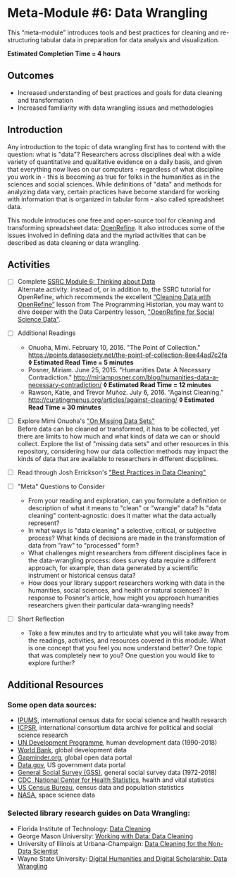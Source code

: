 # Meta-Module #6: Data Wrangling

This “meta-module” introduces tools and best practices for cleaning and re-structuring tabular data in preparation for data analysis and visualization. 

**Estimated Completion Time = 4 hours**

## Outcomes

* Increased understanding of best practices and goals for data cleaning and transformation
* Increased familiarity with data wrangling issues and methodologies

## Introduction

Any introduction to the topic of data wrangling first has to contend with the question: what is "data"? Researchers across disciplines deal with a wide variety of quantitative and qualitative evidence on a daily basis, and given that everything now lives on our computers - regardless of what discipline you work in - this is becoming as true for folks in the humanities as in the sciences and social sciences. While definitions of "data" and methods for analyzing data vary, certain practices have become standard for working with information that is organized in tabular form - also called spreadsheet data. 

This module introduces one free and open-source tool for cleaning and transforming spreadsheet data: [OpenRefine](http://openrefine.org/). It also introduces some of the issues involved in defining data and the myriad activities that can be described as data cleaning or data wrangling.

## Activities

- [ ] Complete [SSRC Module 6: Thinking about Data](https://labs.ssrc.org/dds/articles/6-thinking-about-data/) <br>
	Alternate activity: instead of, or in addition to, the SSRC tutorial for OpenRefine, which recommends the excellent [“Cleaning Data with OpenRefine”](https://programminghistorian.org/en/lessons/cleaning-data-with-openrefine) lesson from The Programming Historian, you may want to dive deeper with the Data Carpentry lesson, ["OpenRefine for Social Science Data"](https://datacarpentry.org/openrefine-socialsci/).

- [ ] Additional Readings
	* Onuoha, Mimi. February 10, 2016. "The Point of Collection." https://points.datasociety.net/the-point-of-collection-8ee44ad7c2fa **◊  Estimated Read Time = 5 minutes**
	* Posner, Miriam. June 25, 2015. "Humanities Data: A Necessary Contradiction." http://miriamposner.com/blog/humanities-data-a-necessary-contradiction/ **◊  Estimated Read Time = 12 minutes**
	* Rawson, Katie, and Trevor Muñoz. July 6, 2016. “Against Cleaning.” http://curatingmenus.org/articles/against-cleaning/ **◊  Estimated Read Time = 30 minutes**

- [ ] Explore Mimi Onuoha's ["On Missing Data Sets"](https://github.com/MimiOnuoha/missing-datasets) <br>
	Before data can be cleaned or transformed, it has to be collected, yet there are limits to how much and what kinds of data we can or should collect. Explore the list of "missing data sets" and other resources in this repository, considering how our data collection methods may impact the kinds of data that are available to researchers in different disciplines.

- [ ] Read through Josh Errickson's ["Best Practices in Data Cleaning"](https://dept.stat.lsa.umich.edu/~jerrick/courses/stat701/notes/dataclean.html#content) <br>

- [ ] "Meta" Questions to Consider
	* From your reading and exploration, can you formulate a definition or description of what it means to "clean" or "wrangle" data? Is "data cleaning" content-agnostic: does it matter what the data actually represent?
	* In what ways is "data cleaning" a selective, critical, or subjective process? What kinds of decisions are made in the transformation of data from "raw" to "processed" form?
	* What challenges might researchers from different disciplines face in the data-wrangling process: does survey data require a different approach, for example, than data generated by a scientific instrument or historical census data? 
	* How does your library support researchers working with data in the humanities, social sciences, and health or natural sciences? In response to Posner's article, how might you approach humanities researchers given their particular data-wrangling needs?

- [ ] Short Reflection
	* Take a few minutes and try to articulate what you will take away from the readings, activities, and resources covered in this module. What is one concept that you feel you now understand better? One topic that was completely new to you? One question you would like to explore further? 

## Additional Resources

### Some open data sources:

* [IPUMS](https://international.ipums.org/international/), international census data for social science and health research
* [ICPSR](https://www.icpsr.umich.edu/icpsrweb/), international consortium data archive for political and social science research
* [UN Development Programme](http://hdr.undp.org/en/data), human development data (1990-2018)
* [World Bank](https://data.worldbank.org/), global development data
* [Gapminder.org](https://www.gapminder.org/data/), global open data portal
* [Data.gov](https://www.data.gov/), US government data portal
* [General Social Survey (GSS)](http://gss.norc.org/), general social survey data (1972-2018)
* [CDC, National Center for Health Statistics](https://www.cdc.gov/nchs/index.htm), health and vital statistics
* [US Census Bureau](https://www.census.gov/), census data and population statistics
* [NASA](https://nssdc.gsfc.nasa.gov/), space science data

### Selected library research guides on Data Wrangling:

* Florida Institute of Technology: [Data Cleaning](https://libguides.lib.fit.edu/c.php?g=871558&p=6256316)
* George Mason University: [Working with Data: Data Cleaning](https://infoguides.gmu.edu/data-work/cleaning)
* University of Illinois at Urbana-Champaign: [Data Cleaning for the Non-Data Scientist](https://guides.library.illinois.edu/datacleaning)
* Wayne State University: [Digital Humanities and Digital Scholarship: Data Wrangling](https://guides.lib.wayne.edu/c.php?g=611950&p=4250920)